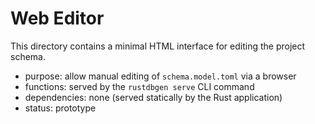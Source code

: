 # Web Editor

This directory contains a minimal HTML interface for editing the project schema.

- purpose: allow manual editing of `schema.model.toml` via a browser
- functions: served by the `rustdbgen serve` CLI command
- dependencies: none (served statically by the Rust application)
- status: prototype
